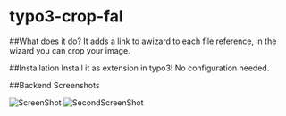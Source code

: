 typo3-crop-fal
==============

##What does it do?
It adds a link to awizard to each file reference, in the wizard you can crop your image.

##Installation
Install it as extension in typo3! No configuration needed.

##Backend Screenshots

![ScreenShot](http://i.b0w.me/hH9gw.png)
![SecondScreenShot](http://i.b0w.me/CrZKy.png)
